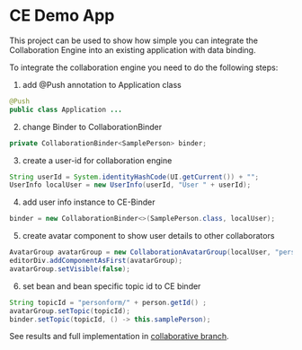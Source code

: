 # CE Demo App

This project can be used to show how simple you can integrate the Collaboration Engine into an existing application with
data binding.

To integrate the collaboration engine you need to do the following steps:

1. add @Push annotation to Application class
  ```java
@Push
public class Application ...
  ```
2. change Binder to CollaborationBinder
```java
private CollaborationBinder<SamplePerson> binder;
```
3. create a user-id for collaboration engine
```java
String userId = System.identityHashCode(UI.getCurrent()) + "";
UserInfo localUser = new UserInfo(userId, "User " + userId);
```
4. add user info instance to CE-Binder
```java
binder = new CollaborationBinder<>(SamplePerson.class, localUser);
```
5. create avatar component to show user details to other collaborators
```java
AvatarGroup avatarGroup = new CollaborationAvatarGroup(localUser, "personform");
editorDiv.addComponentAsFirst(avatarGroup);
avatarGroup.setVisible(false);
```
6. set bean and bean specific topic id to CE binder
```java
String topicId = "personform/" + person.getId() ;
avatarGroup.setTopic(topicId);
binder.setTopic(topicId, () -> this.samplePerson);
```

See results and full implementation in [collaborative branch](https://github.com/SebastianKuehnau/ce-demo-app/tree/collaborative).
